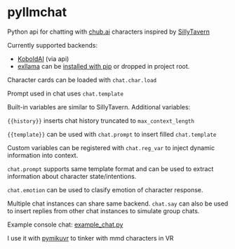 # pyllmchat

Python api for chatting with [chub.ai](https://www.chub.ai/) characters inspired by [SillyTavern](https://github.com/SillyTavern/SillyTavern) 

Currently supported backends:
- [KoboldAI](https://github.com/LostRuins/koboldcpp) (via api)
- [exllama](https://github.com/turboderp/exllama) can be [installed with pip](https://github.com/jllllll/exllama) or dropped in project root.

Character cards can be loaded with <code>chat.char.load</code>

Prompt used in chat uses <code>chat.template</code>

Built-in variables are similar to SillyTavern. Additional variables:

<code>{{history}}</code> inserts chat history truncated to <code>max_context_length</code>

<code>{{template}}</code> can be used with <code>chat.prompt</code> to insert filled <code>chat.template</code>

Custom variables can be registered with <code>chat.reg_var</code> to inject dynamic information into context.

<code>chat.prompt</code> supports same template format and can be used to extract information about character state/intentions.

<code>chat.emotion</code> can be used to clasify emotion of character response.

Multiple chat instances can share same backend. <code>chat.say</code> can also be used to insert replies from other chat instances to simulate group chats.

Example console chat: [example_chat.py](https://github.com/beep39/pyllmchat/blob/main/example_chat.py)

I use it with [pymikuvr](https://github.com/beep39/pymikuvr) to tinker with mmd characters in VR
